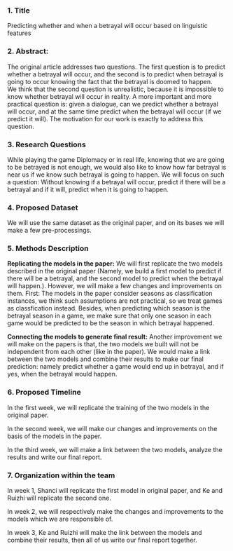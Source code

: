 ### 1. Title
Predicting whether and when a betrayal will occur based on linguistic features
### 2. Abstract:
The original article addresses two questions. The first question is to predict whether a betrayal will occur, and the second is to predict when betrayal is going to occur knowing the fact that the betrayal is doomed to happen.   
We think that the second question is unrealistic, because it is impossible to know whether betrayal will occur in reality. A more important and more practical question is: given a dialogue, can we predict whether a betrayal will occur, and at the same time predict when the betrayal will occur (if we predict it will). The motivation for our work is exactly to address this question.

### 3. Research Questions
While playing the game Diplomacy or in real life, knowing that we are going to be betrayed is not enough, we would also like to know how far betrayal is near us if we know such betrayal is going to happen. We will focus on such a question: Without knowing if a betrayal will occur, predict if there will be a betrayal and if it will, predict when it is going to happen.

### 4. Proposed Dataset
We will use the same dataset as the original paper, and on its bases we will make a few pre-processings.

### 5. Methods Description

**Replicating the models in the paper:** We will first replicate the two models described in the original paper (Namely, we build a first model to predict if there will be a betrayal, and the second model to predict when the betrayal will happen.). However, we will make a few changes and improvements on them. First: The models in the paper consider seasons as classification instances, we think such assumptions are not practical, so we treat games as classfication instead. Besides, when predicting which season is the betrayal season in a game, we make sure that only one season in each game would be predicted to be the season in which betrayal happened. 

**Connecting the models to generate final result:** Another improvement we will make on the papers is that, the two models we built will not be independent from each other (like in the paper). We would make a link between the two models and combine their results to make our final prediction: namely predict whether a game would end up in betrayal, and if yes, when the betrayal would happen. 


### 6. Proposed Timeline
In the first week, we will replicate the training of the two models in the original paper.

In the second week, we will make our changes and improvements on the basis of the models in the paper.

In the third week, we will make a link between the two models, analyze the results and write our final report.

### 7. Organization within the team
In week 1, Shanci will replicate the first model in original paper, and Ke and Ruizhi will replicate the second one.

In week 2, we will respectively make the changes and improvements to the models which we are responsible of. 

In week 3, Ke and Ruizhi will make the link between the models and combine their results, then all of us write our final report together.
